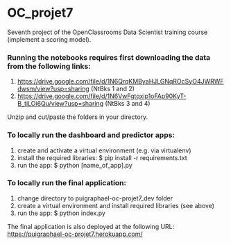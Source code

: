 # OC_projet7

Seventh project of the OpenClassrooms Data Scientist training course (implement a scoring model).

### Running the notebooks requires first downloading the data from the following links:
1. https://drive.google.com/file/d/1N6QrqKMByaHJLGNqROcSyO4JWRWFdwsm/view?usp=sharing (NtBks 1 and 2)
2. https://drive.google.com/file/d/1N6VwFgtqxip1oFAp90KyT-B_tiLOi6Qu/view?usp=sharing (NtBks 3 and 4)

Unzip and cut/paste the folders in your directory.

### To locally run the dashboard and predictor apps:
1. create and activate a virtual environment (e.g. via virtualenv)
2. install the required libraries: $ pip install -r requirements.txt
3. run the app: $ python [name_of_app].py

### To locally run the final application:
1. change directory to puigraphael-oc-projet7_dev folder
2. create a virtual environment and install required libraries (see above)
3. run the app: $ python index.py

The final application is also deployed at the following URL: https://puigraphael-oc-projet7.herokuapp.com/ 